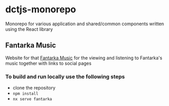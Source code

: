 # dctjs-monorepo
Monorepo for various application and shared/common components written using the React library

## Fantarka Music
Website for that [Fantarka Music](https://www.fantarka.com) for the viewing and listening to Fantarka's music together 
with links to social pages 

### To build and run locally use the following steps
- clone the repository
- `npm install`
- `nx serve fantarka`

